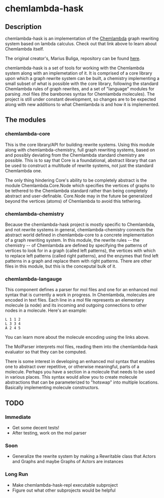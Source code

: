# chemlambda-hask

## Description
chemlambda-hask is an implementation of the
[Chemlambda](https://chorasimilarity.github.io/chemlambda-gui/index.html)
graph rewriting system based on lambda calculus. Check out that link above to
learn about Chemlambda itself.

The original creator's, Marius Buliga, repository can be found
[here](https://github.com/chorasimilarity/chemlambda-gui).

chemlambda-hask is a set of tools for working with the Chemlambda system along
with an implemetation of it. It is comprised of a core library upon which a
graph rewrite system can be built, a chemistry implementing a small subset of
what is possible with the core library, following the standard Chemlambda rules
of graph rewrites, and a set of "language" modules for parsing .mol files (the
barebones syntax for Chemlambda molecules). The project is still under constant
development, so changes are to be expected along with new additions to what
Chemlambda is and how it is implemented.  

## The modules
### chemlambda-core
This is the core library/API for building rewrite systems. Using this module
along with chemlambda-chemistry, full graph rewriting systems, based on and
possibly deviating from the Chemlambda standard chemistry are possible. This is
to say that Core is a foundational, abstract library that can be used to construct
a multitude of rewrite systems, not just the standard Chemlambda one. 

The only thing hindering Core's ability to be completely abstract is the module
Chemlambda.Core.Node which specifies the vertices of graphs to be tethered to
the Chemlambda standard rather than being completely abstract and
user-definable. Core.Node may in the future be generalized beyond the vertices
(atoms) of Chemlambda to avoid this tethering. 

### chemlambda-chemistry
Because the chemlambda-hask project is mostly specific to Chemlambda, and not
rewrite systems in general, chemlambda-chemistry connects the abstract world
defined in chemlambda-core to a concrete implementation of a graph rewriting
system. In this module, the rewrite rules -- the chemistry -- of Chemlambda are
defined by specifying the patterns of vertices to look for in a graph (called
left patterns), the vertices with which to replace left patterns
(called right patterns), and the enzymes that find left patterns in a graph and
replace them with right patterns. There are other files in this module, but this
is the conceputal bulk of it.

### chemlambda-langauge
This component defines a parser for mol files and one for an enhanced mol syntax
that is currently a work in progress. In Chemlambda, molecules are encoded in text
files. Each line in a mol file represents an elementary molecule (a node) and its 
incoming and outgoing connections to other nodes in a molecule. Here's an example:

    L 1 1 2
    L 3 3 4
    A 2 4 5

You can learn more about the molecule encoding using the links above.

The MolParser interprets mol files, reading them into the chemlambda-hask evaluator
so that they can be computed.

There is some interest in developing an enhanced mol syntax that enables one to
abstract over repetitive, or otherwise meaningful, parts of a molecule. Perhaps you
have a section in a molecule that needs to be used in various places. This syntax
would allow you to create molecule abstractions that can be parameterized to "hotswap"
into multiple locations. Basically implementing molecule constructors. 


## TODO
### Immediate
- Get some decent tests!
- After testing, work on the mol parser

### Soon
- Generalize the rewrite system by making a Rewritable class that Actors and
  Graphs and maybe Graphs of Actors are instances

### Long Run
- Make chemlambda-hask-repl executable subproject
- Figure out what other subprojects would be helpful
